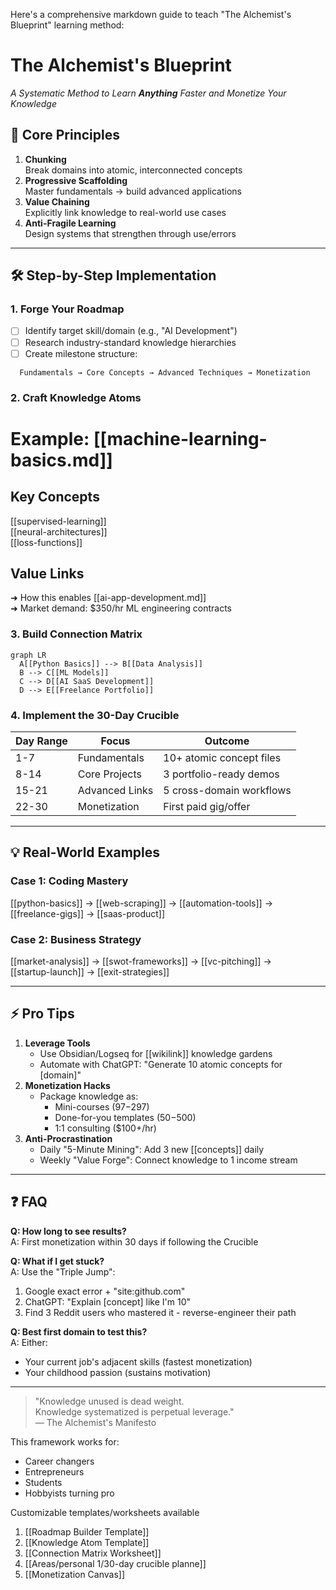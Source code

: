 Here's a comprehensive markdown guide to teach "The Alchemist's Blueprint" learning method:


# The Alchemist's Blueprint  
*A Systematic Method to Learn **Anything** Faster and Monetize Your Knowledge*  

## 🔮 Core Principles  
1. **Chunking**  
   Break domains into atomic, interconnected concepts  
2. **Progressive Scaffolding**  
   Master fundamentals → build advanced applications  
3. **Value Chaining**  
   Explicitly link knowledge to real-world use cases  
4. **Anti-Fragile Learning**  
   Design systems that strengthen through use/errors  

---

## 🛠️ Step-by-Step Implementation  

### 1. Forge Your Roadmap  

- [ ] Identify target skill/domain (e.g., "AI Development")  
- [ ] Research industry-standard knowledge hierarchies  
- [ ] Create milestone structure:  
  
```
  Fundamentals → Core Concepts → Advanced Techniques → Monetization  
```
### 2. Craft Knowledge Atoms  
# Example: [[machine-learning-basics.md]]  

## Key Concepts  
[[supervised-learning]]  
[[neural-architectures]]  
[[loss-functions]]  

## Value Links  
➜ How this enables [[ai-app-development.md]]  
➜ Market demand: $350/hr ML engineering contracts  


### 3. Build Connection Matrix  
```mermaid
graph LR  
  A[[Python Basics]] --> B[[Data Analysis]]  
  B --> C[[ML Models]]  
  C --> D[[AI SaaS Development]]  
  D --> E[[Freelance Portfolio]]  
```

### 4. Implement the 30-Day Crucible  
| Day Range | Focus            | Outcome                   |  
|-----------|------------------|---------------------------|  
| 1-7       | Fundamentals     | 10+ atomic concept files  |  
| 8-14      | Core Projects    | 3 portfolio-ready demos   |  
| 15-21     | Advanced Links   | 5 cross-domain workflows  |  
| 22-30     | Monetization     | First paid gig/offer      |  

---

## 💡 Real-World Examples  

### Case 1: Coding Mastery  

[[python-basics]] → [[web-scraping]] → [[automation-tools]] →  
[[freelance-gigs]] → [[saas-product]]  

### Case 2: Business Strategy  

[[market-analysis]] → [[swot-frameworks]] → [[vc-pitching]] →  
[[startup-launch]] → [[exit-strategies]]  


---

## ⚡ Pro Tips  
1. **Leverage Tools**  
   - Use Obsidian/Logseq for [[wikilink]] knowledge gardens  
   - Automate with ChatGPT: "Generate 10 atomic concepts for [domain]"  
2. **Monetization Hacks**  
   - Package knowledge as:  
     - Mini-courses ($97-$297)  
     - Done-for-you templates ($50-$500)  
     - 1:1 consulting ($100+/hr)  
3. **Anti-Procrastination**  
   - Daily "5-Minute Mining": Add 3 new [[concepts]] daily  
   - Weekly "Value Forge": Connect knowledge to 1 income stream  

---

## ❓ FAQ  

**Q: How long to see results?**  
A: First monetization within 30 days if following the Crucible  

**Q: What if I get stuck?**  
A: Use the "Triple Jump":  
1. Google exact error + "site:github.com"  
2. ChatGPT: "Explain [concept] like I'm 10"  
3. Find 3 Reddit users who mastered it - reverse-engineer their path  

**Q: Best first domain to test this?**  
A: Either:  
- Your current job's adjacent skills (fastest monetization)  
- Your childhood passion (sustains motivation)  

--- 

> "Knowledge unused is dead weight.  
> Knowledge systematized is perpetual leverage."  
> ― The Alchemist's Manifesto  


This framework works for:  
- Career changers  
- Entrepreneurs  
- Students  
- Hobbyists turning pro  

Customizable templates/worksheets available 
1. [[Roadmap Builder Template]]
2. [[Knowledge Atom Template]]
3. [[Connection Matrix Worksheet]]
4. [[Areas/personal 1/30-day crucible planne]]
5. [[Monetization Canvas]]


